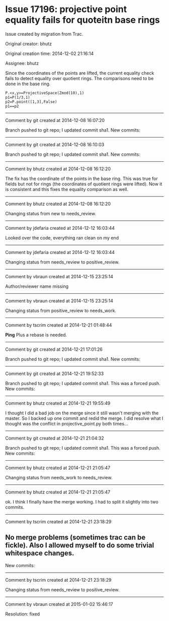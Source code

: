 # Issue 17196: projective point equality fails for quoteitn base rings

Issue created by migration from Trac.

Original creator: bhutz

Original creation time: 2014-12-02 21:16:14

Assignee: bhutz

Since the coordinates of the points are lifted, the current equality check fails to detect equality over quotient rings. The comparisons need to be done in the base ring.


```
P.<x,y>=ProjectiveSpace(Zmod(10),1)
p1=P(1/3,1)
p2=P.point([1,3],False)
p1==p2
```



---

Comment by git created at 2014-12-08 16:07:20

Branch pushed to git repo; I updated commit sha1. New commits:


---

Comment by git created at 2014-12-08 16:10:03

Branch pushed to git repo; I updated commit sha1. New commits:


---

Comment by bhutz created at 2014-12-08 16:12:20

The fix has the coordinate of the points in the base ring. This was true for fields but not for rings (the coordinates of quotient rings were lifted). Now it is consistent and this fixes the equality comparison as well.


---

Comment by bhutz created at 2014-12-08 16:12:20

Changing status from new to needs_review.


---

Comment by jdefaria created at 2014-12-12 16:03:44

Looked over the code, everything ran clean on my end


---

Comment by jdefaria created at 2014-12-12 16:03:44

Changing status from needs_review to positive_review.


---

Comment by vbraun created at 2014-12-15 23:25:14

Author/reviewer name missing


---

Comment by vbraun created at 2014-12-15 23:25:14

Changing status from positive_review to needs_work.


---

Comment by tscrim created at 2014-12-21 01:48:44

**Ping** Plus a rebase is needed.


---

Comment by git created at 2014-12-21 17:01:26

Branch pushed to git repo; I updated commit sha1. New commits:


---

Comment by git created at 2014-12-21 19:52:33

Branch pushed to git repo; I updated commit sha1. This was a forced push. New commits:


---

Comment by bhutz created at 2014-12-21 19:55:49

I thought I did a bad job on the merge since it still wasn't merging with the master. So I backed up one commit and redid the merge. I did resolve what I thought was the conflict in projective_point.py both times...


---

Comment by git created at 2014-12-21 21:04:32

Branch pushed to git repo; I updated commit sha1. This was a forced push. New commits:


---

Comment by bhutz created at 2014-12-21 21:05:47

Changing status from needs_work to needs_review.


---

Comment by bhutz created at 2014-12-21 21:05:47

ok. I think I finally have the merge working. I had to split it slightly into two commits.


---

Comment by tscrim created at 2014-12-21 23:18:29

No merge problems (sometimes trac can be fickle). Also I allowed myself to do some trivial whitespace changes.
----
New commits:


---

Comment by tscrim created at 2014-12-21 23:18:29

Changing status from needs_review to positive_review.


---

Comment by vbraun created at 2015-01-02 15:46:17

Resolution: fixed
